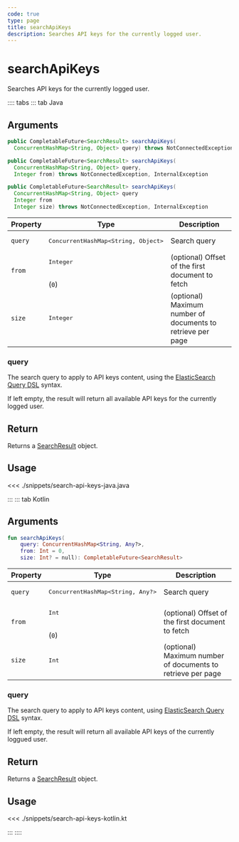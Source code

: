 ```yaml
---
code: true
type: page
title: searchApiKeys
description: Searches API keys for the currently logged user.
---
```


# searchApiKeys

<SinceBadge version="auto-version" />

<SinceBadge version="Kuzzle 2.1.0" />

Searches API keys for the currently logged user.

:::: tabs
::: tab Java

## Arguments

```java
public CompletableFuture<SearchResult> searchApiKeys(
  ConcurrentHashMap<String, Object> query) throws NotConnectedException, InternalException

public CompletableFuture<SearchResult> searchApiKeys(
  ConcurrentHashMap<String, Object> query,
  Integer from) throws NotConnectedException, InternalException

public CompletableFuture<SearchResult> searchApiKeys(
  ConcurrentHashMap<String, Object> query
  Integer from
  Integer size) throws NotConnectedException, InternalException
```


| Property | Type | Description |
| --- | --- | --- |
| `query` | <pre>ConcurrentHashMap<String, Object></pre> | Search query |
| `from`     | <pre>Integer</pre><br/>(`0`)     | (optional) Offset of the first document to fetch   |
| `size`     | <pre>Integer</pre>    | (optional) Maximum number of documents to retrieve per page     |

### query

The search query to apply to API keys content, using the [ElasticSearch Query DSL](https://www.elastic.co/guide/en/elasticsearch/reference/7.3/query-dsl.html) syntax.

If left empty, the result will return all available API keys for the currently logged user.

## Return

Returns a [SearchResult](/sdk/jvm/1/core-classes/search-result) object.


## Usage

<<< ./snippets/search-api-keys-java.java

:::
::: tab Kotlin

## Arguments

```kotlin
fun searchApiKeys(
    query: ConcurrentHashMap<String, Any?>,
    from: Int = 0,
    size: Int? = null): CompletableFuture<SearchResult>
```


| Property | Type | Description |
| --- | --- | --- |
| `query` | <pre>ConcurrentHashMap<String, Any?></pre> | Search query |
| `from`     | <pre>Int</pre><br/>(`0`)     | (optional) Offset of the first document to fetch   |
| `size`     | <pre>Int</pre>    | (optional) Maximum number of documents to retrieve per page     |

### query

The search query to apply to API keys content, using [ElasticSearch Query DSL](https://www.elastic.co/guide/en/elasticsearch/reference/7.3/query-dsl.html) syntax.

If left empty, the result will return all available API keys of the currently loggued user.

## Return

Returns a [SearchResult](/sdk/jvm/1/core-classes/search-result) object.


## Usage

<<< ./snippets/search-api-keys-kotlin.kt

:::
::::
